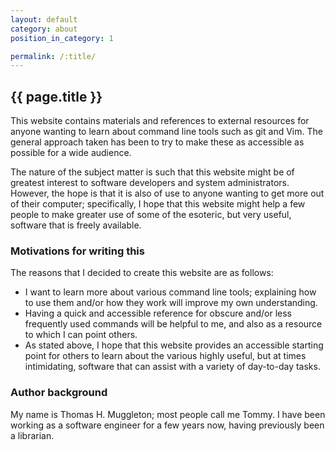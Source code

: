 ```yaml
---
layout: default
category: about
position_in_category: 1

permalink: /:title/
---
```

## {{ page.title }}

This website contains materials and references to external resources for anyone
wanting to learn about command line tools such as git and Vim.  The general
approach taken has been to try to make these as accessible as possible for a
wide audience.

The nature of the subject matter is such that this website might be of greatest
interest to software developers and system administrators.  However, the hope
is that it is also of use to anyone wanting to get more out of their computer;
specifically, I hope that this website might help a few people to make greater
use of some of the esoteric, but very useful, software that is freely
available.

### Motivations for writing this

The reasons that I decided to create this website are as follows:
- I want to learn more about various command line tools; explaining how to use
  them and/or how they work will improve my own understanding.
- Having a quick and accessible reference for obscure and/or less frequently
  used commands will be helpful to me, and also as a resource to which I can
  point others.
- As stated above, I hope that this website provides an accessible starting
  point for others to learn about the various highly useful, but at times
  intimidating, software that can assist with a variety of day-to-day tasks.

### Author background

My name is Thomas H. Muggleton; most people call me Tommy.  I have been working
as a software engineer for a few years now, having previously been a librarian.
